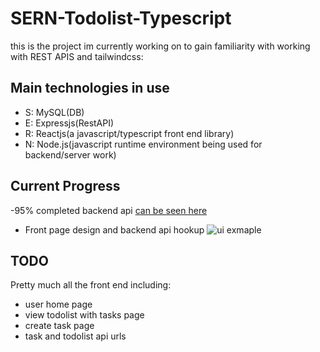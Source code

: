 # SERN-Todolist-Typescript
this is the project im currently working on to gain familiarity with working with REST APIS and tailwindcss:

## Main technologies in use
- S: MySQL(DB)
- E: Expressjs(RestAPI)
- R: Reactjs(a javascript/typescript front end library)
- N: Node.js(javascript runtime environment being used for backend/server work)

## Current Progress
-95% completed backend api [can be seen here](https://github.com/jamesie/SERN-Todolist-Typescript/tree/main/server/src/routes)
- Front page design and backend api hookup
     ![ui exmaple](https://i.imgur.com/LKF8Y7k.png)

## TODO
Pretty much all the front end including:
* user home page
* view todolist with tasks page
* create task page
* task and todolist api urls
